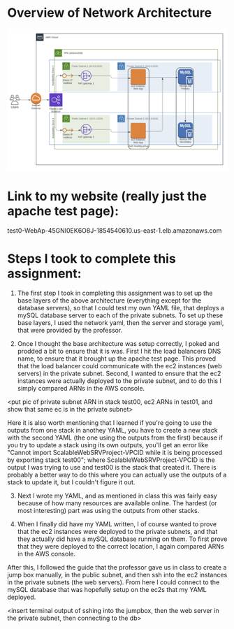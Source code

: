 # Overview of Network Architecture
![alt text](https://github.com/Hunter-Long112/cc22-assign2/blob/main/cc22_assign2_diagram_1.png?raw=true)

# Link to my website (really just the apache test page): 
test0-WebAp-45GNI0EK6O8J-1854540610.us-east-1.elb.amazonaws.com

# Steps I took to complete this assignment:
1. The first step I took in completing this assignment was to set up the base layers of the above architecture (everything except for the 
database servers), so that I could test my own YAML file, that deploys a mySQL database server to each of the private subnets. To set up
these base layers, I used the network yaml, then the server and storage yaml, that were provided by the professor.

2. Once I thought the base architecture was setup correctly, I poked and prodded a bit to ensure that it is was. First I hit the load balancers
DNS name, to ensure that it brought up the apache test page. This proved that the load balancer could communicate with the ec2 instances (web servers)
in the private subnet. Second, I wanted to ensure that the ec2 instances were actually deployed to the private subnet, and to do this I simply 
compared ARNs in the AWS console. 

<put pic of private subnet ARN in stack test00, ec2 ARNs in test01, and show that same ec is in the private subnet>

Here it is also worth mentioning that I learned if you're going to use the outputs from one stack in anothey YAML, you have to create a new stack 
with the second YAML (the one using the outputs from the first) because if you try to update a stack using its own outputs, you'll get an error 
like "Cannot import ScalableWebSRVProject-VPCID while it is being processed by exporting stack test00"; where ScalableWebSRVProject-VPCID is the
output I was trying to use and test00 is the stack that created it. There is probably a better way to do this where you can actually use the outputs 
of a stack to update it, but I couldn't figure it out.

3. Next I wrote my YAML, and as mentioned in class this was fairly easy because of how many resources are available online. The hardest (or most interesting) part was using the outputs from other stacks.

4. When I finally did have my YAML written, I of course wanted to prove that the ec2 instances were deployed to the private subnets, and that 
they actually did have a mySQL database running on them. To first prove that they were deployed to the correct location, I again compared ARNs 
in the AWS console.

<insert pic of the ARN of the database ec2s and show that they are in the private subnets above>

After this, I followed the guide that the professor gave us in class to create a jump box manually, in the public subnet, and then ssh into the 
ec2 instances in the private subnets (the web servers). From here I could connect to the mySQL database that was hopefully setup on the ec2s that
my YAML deployed.

<insert terminal output of sshing into the jumpbox, then the web server in the private subnet, then connecting to the db>
